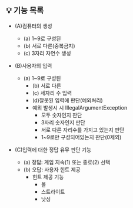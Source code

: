 ## 💡 기능 목록
- (A)컴퓨터의 생성
  - (a) 1~9로 구성된
  - (b) 서로 다른(중복금지)
  - (c) 3자리 자연수 생성

- (B)사용자의 입력
  - (a) 1~9로 구성된
    - (b) 서로 다른
    - (c) 세자리 수 입력
    - (d)잘못된 입력에 판단(예외처리)
    - 예외 발생시 시 IllegalArgumentException
      - 모두 숫자인지 판단
      - 3자리 숫자인지 판단
      - 서로 다른 자리수를 가지고 있는지 판단
      - 1~9로만 구성되어있는지 판단(0제외)

- (C)입력에 대한 정답 유무 판단 기능
  - (a) 정답: 게임 지속(1) 또는 종료(2) 선택
  - (b) 오답: 사용자 힌트 제공
    - 힌트 제공 기능
      - 볼
      - 스트라이트
      - 낫싱